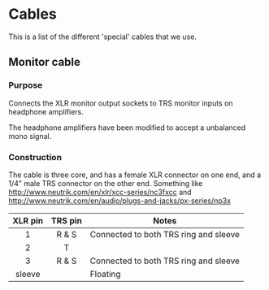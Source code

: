 Cables
======

This is a list of the different 'special' cables that we use.

Monitor cable
-------------

### Purpose

Connects the XLR monitor output sockets to TRS monitor inputs on headphone amplifiers.

The headphone amplifiers have been modified to accept a unbalanced mono signal.

### Construction

The cable is three core, and has a female XLR connector on one end, and a 1/4" male TRS connector on the other end.
Something like http://www.neutrik.com/en/xlr/xcc-series/nc3fxcc  and http://www.neutrik.com/en/audio/plugs-and-jacks/px-series/np3x

XLR pin   |  TRS pin | Notes
:--------:|:--------:|------
1         | R & S    | Connected to both TRS ring and sleeve
2         | T        |
3         | R & S    | Connected to both TRS ring and sleeve
sleeve    |          | Floating
